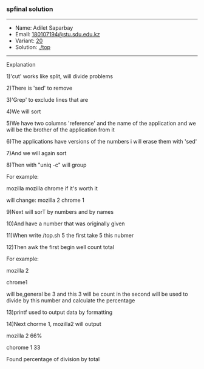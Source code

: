 ### spfinal solution

***
* Name: Adilet Saparbay
* Email: 180107194@stu.sdu.edu.kz
* Variant: [20](../variants/variant20.md)
* Solution: [./top](./top)
***


Explanation

1)'cut' works like split, will divide problems

2)There is 'sed' to remove

3)'Grep' to exclude lines that are

4)We will sort

5)We have two columns 'reference' and the name of the application and we will be the brother of the application from it

6)The applications have versions of the numbers i will erase them with 'sed'

7)And we will again sort 

8)Then with "uniq -c" will group

For example:

mozilla mozilla chrome if it's worth it

will change: mozilla 2 chrome 1

9)Next will sorT by numbers and by names


10)And  have a number that was originally given


11)When write /top.sh 5 the first take 5 this nubmer


12)Then awk the first begin well count total

For example:

mozilla 2

chrome1 

will be,general be 3 and this 3 will be count in the second  will be used to divide by this number and calculate the percentage


13)printf used to output data by formatting


14)Next chorme 1, mozilla2 will output

mozilla 2 66%

chorome 1 33

Found percentage of division by total








